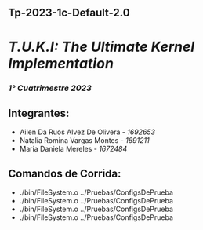 Tp-2023-1c-Default-2.0
---

# _**T.U.K.I:** The Ultimate Kernel Implementation_
### _1° Cuatrimestre 2023_
## Integrantes:
- Ailen Da Ruos Alvez De Olivera - _1692653_
- Natalia Romina Vargas Montes - _1691211_
- Maria Daniela Mereles - _1672484_
## Comandos de Corrida:
- ./bin/FileSystem.o ../Pruebas/ConfigsDePrueba
- ./bin/FileSystem.o ../Pruebas/ConfigsDePrueba
- ./bin/FileSystem.o ../Pruebas/ConfigsDePrueba
- ./bin/FileSystem.o ../Pruebas/ConfigsDePrueba
